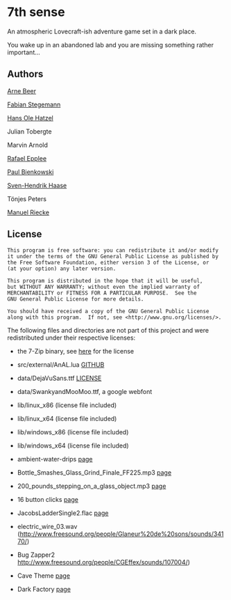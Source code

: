 # 7th sense

An atmospheric Lovecraft-ish adventure game set in a dark place.

You wake up in an abandoned lab and you are missing something rather important... 

## Authors
[Arne Beer](https://github.com/nukesor)

[Fabian Stegemann](https://github.com/zetaron)

[Hans Ole Hatzel](https://github.com/hatzel)

Julian Tobergte

Marvin Arnold

[Rafael Epplee](https://github.com/raffomania)

[Paul Bienkowski](https://github.com/opatut)

[Sven-Hendrik Haase](https://github.com/svenstaro/)

Tönjes Peters

[Manuel Riecke](https://github.com/MrBeast)

## License

    This program is free software: you can redistribute it and/or modify
    it under the terms of the GNU General Public License as published by
    the Free Software Foundation, either version 3 of the License, or
    (at your option) any later version.

    This program is distributed in the hope that it will be useful,
    but WITHOUT ANY WARRANTY; without even the implied warranty of
    MERCHANTABILITY or FITNESS FOR A PARTICULAR PURPOSE.  See the
    GNU General Public License for more details.

    You should have received a copy of the GNU General Public License
    along with this program.  If not, see <http://www.gnu.org/licenses/>.

The following files and directories are not part of this project and were redistributed under their respective licenses:

* the 7-Zip binary, see [here](http://www.7-zip.org/license.txt) for the license
* src/external/AnAL.lua [GITHUB](https://github.com/bartbes/love-misc-libs/tree/master/AnAL)
* data/DejaVuSans.ttf [LICENSE](http://dejavu-fonts.org/wiki/License)
* data/SwankyandMooMoo.ttf, a google webfont
* lib/linux_x86 (license file included)
* lib/linux_x64 (license file included)
* lib/windows_x86 (license file included)
* lib/windows_x64 (license file included)
* ambient-water-drips [page](http://opengameart.org/content/ambient-water-drips)
* Bottle_Smashes_Glass_Grind_Finale_FF225.mp3 [page](http://www.freesound.org/people/martinimeniscus/sounds/164325/)
* 200_pounds_stepping_on_a_glass_object.mp3 [page](http://www.freesound.org/people/Tomlija/sounds/106881/)
* 16 button clicks [page](http://opengameart.org/content/16-button-clicks)
* JacobsLadderSingle2.flac [page](http://www.freesound.org/people/Halleck/sounds/19487/)
* electric_wire_03.wav (http://www.freesound.org/people/Glaneur%20de%20sons/sounds/34170/)
* Bug Zapper2  http://www.freesound.org/people/CGEffex/sounds/107004/)

* Cave Theme [page](http://opengameart.org/content/cave-theme)
* Dark Factory [page](http://opengameart.org/content/dark-factory)
